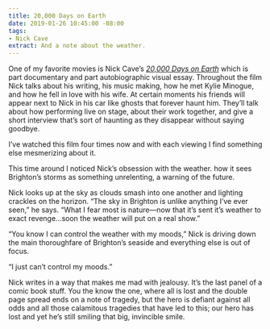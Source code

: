 ```yaml
---
title: 20,000 Days on Earth
date: 2019-01-26 10:45:00 -08:00
tags:
- Nick Cave
extract: And a note about the weather.
---
```


One of my favorite movies is Nick Cave’s *[20,000 Days on Earth](https://letterboxd.com/film/20000-days-on-earth/)* which is part documentary and part autobiographic visual essay. Throughout the film Nick talks about his writing, his music making, how he met Kylie Minogue, and how he fell in love with his wife. At certain moments his friends will appear next to Nick in his car like ghosts that forever haunt him. They’ll talk about how performing live on stage, about their work together, and give a short interview that’s sort of haunting as they disappear without saying goodbye.

I’ve watched this film four times now and with each viewing I find something else mesmerizing about it. 

This time around I noticed Nick’s obsession with the weather. how it sees Brighton’s storms as something unrelenting, a warning of the future. 

Nick looks up at the sky as clouds smash into one another and lighting crackles on the horizon. “The sky in Brighton is unlike anything I’ve ever seen,” he says. “What I fear most is nature—now that it’s sent it’s weather to exact revenge...soon the weather will put on a real show.”

“You know I can control the weather with my moods,” Nick is driving down the main thoroughfare of Brighton’s seaside and everything else is out of focus. 

“I just can’t control my moods.”

Nick writes in a way that makes me mad with jealousy. It’s the last panel of a comic book stuff. You the know the one, where all is lost and the double page spread ends on a note of tragedy, but the hero is defiant against all odds and all those calamitous tragedies that have led to this; our hero has lost and yet he’s still smiling that big, invincible smile. 